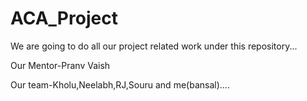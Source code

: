 # ACA_Project
We are going to do all our project related work under this repository... 

Our Mentor-Pranv Vaish

Our team-Kholu,Neelabh,RJ,Souru and me(bansal)....
